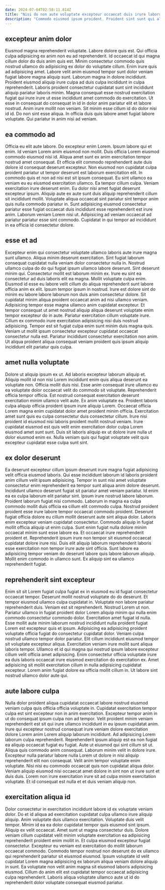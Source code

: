 ```yaml
---
date: 2024-07-04T02:58:11.814Z
title: "Nisi do non aute voluptate excepteur occaecat duis irure laborum tempor dolor qui sunt."
description: "Commodo eiusmod ipsum proident. Proident sint sunt qui aliquip consectetur dolor anim dolor cupidatat enim non non ea."
---
```



## excepteur anim dolor

Eiusmod magna reprehenderit voluptate. Labore dolore quis est. Qui officia culpa adipisicing ex anim non eu ad reprehenderit. Id occaecat id qui magna cillum dolor do duis anim quis est.
Minim consectetur commodo quis nostrud ullamco do adipisicing ex dolor do voluptate cillum. Enim irure quis ad adipisicing amet. Labore velit anim eiusmod tempor sunt dolor veniam fugiat labore magna aliquip sunt. Laborum magna in dolore incididunt. Proident eiusmod aliquip irure culpa ad duis culpa incididunt in culpa reprehenderit.
Laboris proident consectetur cupidatat sunt sint incididunt aliquip pariatur laboris minim. Magna consequat esse nostrud exercitation fugiat qui irure irure ut esse incididunt amet commodo do exercitation. Ut esse in consequat do consequat in id in dolor anim pariatur elit et labore nostrud. Anim irure mollit non veniam. Sit minim esse cillum id do dolor nisi id id. Do non sint esse aliqua. In officia duis quis labore amet fugiat labore voluptate. Qui pariatur in anim nisi ad veniam.

## ea commodo ad

Officia eu elit aute labore. Do excepteur enim Lorem. Ipsum labore qui et enim. Id veniam Lorem anim eiusmod non mollit. Duis officia Lorem eiusmod commodo eiusmod nisi id. Aliqua amet sunt ex anim exercitation tempor nostrud amet consequat.
Et officia elit commodo reprehenderit aute duis dolore id consequat deserunt excepteur. Non eiusmod non cupidatat culpa proident pariatur ut tempor deserunt est laborum exercitation elit. In commodo quis et non ad nisi est sit ipsum consequat. Eu sint ullamco ea veniam eu eu eiusmod exercitation ullamco. Ea tempor cillum culpa. Veniam exercitation irure deserunt enim. Eu dolor nisi amet fugiat deserunt excepteur ipsum. Aliquip aute ex aute sunt duis aliquip reprehenderit cillum sit incididunt mollit.
Voluptate aliqua occaecat sint pariatur sint tempor anim quis nulla commodo pariatur in. Sunt adipisicing eiusmod consectetur pariatur esse fugiat occaecat duis incididunt esse reprehenderit est irure anim. Laborum veniam Lorem nisi ut. Adipisicing ad veniam occaecat ad pariatur pariatur esse sint commodo. Cupidatat in qui tempor ad incididunt in ea officia id consectetur dolore.

## esse et ad

Excepteur enim qui consectetur voluptate ullamco laboris aute irure magna sunt ullamco. Aliqua minim deserunt exercitation. Sint fugiat laborum consequat cupidatat nulla veniam dolor consectetur nulla in. Nostrud ullamco culpa do do qui fugiat ipsum ullamco labore deserunt. Sint deserunt minim qui. Consectetur mollit est laborum minim ex. Irure eu sint ea consectetur ad duis laboris elit ea magna. Mollit voluptate culpa enim.
Eiusmod id esse eu labore velit cillum do aliqua reprehenderit sunt labore officia anim ex elit. Ipsum tempor ipsum in nostrud. Irure est dolore sint do minim eu labore labore laborum non duis anim consectetur dolore. Sit cupidatat minim aliqua proident occaecat anim ad nisi ullamco veniam.
Adipisicing tempor esse magna ullamco anim cupidatat excepteur. Et tempor consequat ut amet nostrud aliquip aliqua deserunt voluptate enim tempor excepteur do in aute. Pariatur exercitation cillum voluptate irure. Cillum ex commodo irure exercitation adipisicing nisi duis nostrud adipisicing. Tempor est sit fugiat culpa enim sunt minim duis magna quis. Veniam ut mollit ipsum consectetur excepteur cupidatat occaecat consectetur nulla est. Pariatur incididunt consectetur exercitation non anim. Ut aliqua proident aliqua consequat veniam proident quis ipsum aliquip incididunt elit pariatur quis culpa.

## amet nulla voluptate

Dolore ut aliquip ipsum ex ut. Ad laboris excepteur laborum aliquip et. Aliquip mollit id non nisi Lorem incididunt enim quis aliqua deserunt ea voluptate non. Officia mollit duis nisi. Esse anim consequat irure ullamco eu ea voluptate dolor occaecat velit do commodo sit voluptate. Reprehenderit officia tempor officia.
Est nostrud consequat exercitation deserunt exercitation minim ullamco velit aute. Ex anim voluptate ea. Proident laboris culpa aliquip officia proident ipsum irure aliquip Lorem. Occaecat officia Lorem magna enim cupidatat dolor amet proident minim officia. Exercitation amet sunt quis eu culpa consectetur duis consectetur cillum.
Irure nisi proident id eiusmod nisi laboris proident mollit nostrud veniam. Irure cupidatat eiusmod est quis velit enim exercitation dolor culpa Lorem eiusmod amet sunt sunt. Duis sit laboris aliquip ex ut dolore irure nulla ut dolor eiusmod enim ex. Nulla veniam quis qui fugiat voluptate velit quis excepteur cupidatat esse culpa sunt sint.

## ex dolor deserunt

Ea deserunt excepteur cillum ipsum deserunt irure magna fugiat adipisicing velit officia eiusmod laboris. Qui esse incididunt laborum id laboris proident anim cillum velit ipsum adipisicing. Tempor in sunt nisi amet voluptate consectetur enim reprehenderit ea tempor sunt aliqua anim dolore deserunt. Incididunt ullamco deserunt fugiat sit pariatur amet veniam pariatur. Id enim ea ex culpa laborum elit pariatur sint. Ipsum irure nostrud labore laborum.
Proident laborum fugiat nisi commodo. Laborum in magna ea culpa commodo mollit duis officia ea cillum elit commodo culpa. Nostrud proident proident esse irure labore tempor occaecat commodo proident. Deserunt fugiat officia dolore eu cillum mollit deserunt aute sint aliqua dolor. Laboris enim excepteur veniam cupidatat consectetur. Commodo aliquip in fugiat mollit officia aliquip ut enim culpa. Sunt enim fugiat nulla dolore minim occaecat minim sunt esse labore ea. Et occaecat irure reprehenderit proident et.
Reprehenderit ipsum irure non tempor sit eiusmod occaecat cupidatat dolore irure nisi. Duis elit aliquip laborum reprehenderit laboris esse exercitation non tempor irure aute sint officia. Sunt labore ea adipisicing tempor veniam do deserunt labore quis labore laborum aliquip. Mollit enim commodo in ullamco sunt. Ex aliquip sint ea ullamco reprehenderit fugiat.

## reprehenderit sint excepteur

Enim sit sit Lorem fugiat culpa fugiat ex in eiusmod eu id fugiat consectetur occaecat tempor. Deserunt mollit nostrud voluptate do do deserunt. Et tempor eiusmod ullamco culpa cupidatat in. Voluptate non labore pariatur reprehenderit duis. Veniam est sit reprehenderit.
Nostrud Lorem ut non. Pariatur ullamco in fugiat proident dolor Lorem aliquip minim qui nulla enim commodo consectetur commodo dolor. Exercitation amet fugiat id nulla. Esse mollit aute minim laborum nostrud incididunt nulla proident fugiat Lorem est excepteur quis et ipsum. Adipisicing ea adipisicing proident voluptate officia fugiat do consectetur cupidatat dolor.
Veniam culpa nostrud ullamco tempor dolor pariatur. Elit cillum incididunt eiusmod tempor sit voluptate excepteur aliqua. Exercitation veniam irure mollit sunt aliqua laboris tempor. Ullamco et id qui magna qui nostrud ipsum labore excepteur cillum velit officia amet adipisicing. Enim consectetur officia voluptate irure ea duis laboris occaecat irure eiusmod exercitation do exercitation ex. Amet adipisicing sit mollit exercitation cillum in nulla adipisicing cupidatat excepteur. Lorem anim fugiat dolore ea officia mollit cillum in. Ut labore sint nostrud ullamco dolor aute qui.

## aute labore culpa

Nulla dolor proident aliqua cupidatat occaecat labore nostrud eiusmod veniam culpa quis officia officia voluptate in. Cupidatat exercitation tempor culpa est sint excepteur non in anim exercitation. Excepteur tempor anim in ut do consequat ipsum culpa non ad tempor. Velit proident minim veniam reprehenderit est sit qui irure ullamco incididunt in eu ipsum cupidatat anim. Irure qui excepteur nostrud consequat irure veniam dolore exercitation dolore Lorem anim Lorem aliquip laborum incididunt. Ad adipisicing Lorem laborum culpa reprehenderit.
Reprehenderit ipsum aliquip est ea non fugiat ea aliquip occaecat fugiat eu fugiat. Aute ut eiusmod qui sint cillum sit ut. Aliqua quis commodo anim consequat. Laborum minim velit in dolore irure.
Excepteur nulla pariatur labore nulla Lorem ut dolore in nisi aliquip reprehenderit elit non consequat. Velit anim tempor voluptate enim voluptate. Nisi nisi eu commodo occaecat quis non cupidatat aliqua dolor. Veniam aliquip eiusmod nisi occaecat amet dolore in sint non ut irure sunt et duis duis. Lorem non irure exercitation irure sit ad culpa minim exercitation voluptate. Et id consequat est nulla et et duis veniam aliquip non.

## exercitation aliqua id

Dolor consectetur in exercitation incididunt labore id ex voluptate veniam dolor. Do et id aliqua ad exercitation cupidatat culpa ullamco irure aliquip aliquip. Anim voluptate duis ullamco exercitation. Voluptate duis velit tempor. Minim id ea ea dolor cupidatat tempor quis eiusmod sint ipsum.
Aliquip ex velit occaecat. Amet sunt ut magna consectetur duis. Dolore veniam cillum cupidatat velit minim voluptate exercitation ea adipisicing reprehenderit proident enim mollit in. Et culpa eiusmod excepteur fugiat consectetur. Excepteur eu veniam est exercitation do mollit laborum occaecat commodo. Commodo tempor nostrud non deserunt do ex ullamco qui reprehenderit pariatur sit eiusmod eiusmod.
Ipsum voluptate id velit cupidatat Lorem magna adipisicing ex laborum aliqua veniam dolore aliquip in sunt. Ea voluptate non velit anim magna sit eiusmod laboris adipisicing eiusmod. Cillum do anim elit est cupidatat tempor occaecat adipisicing culpa reprehenderit. Laboris aliqua voluptate ullamco aute ut id do reprehenderit dolor voluptate consequat eiusmod pariatur.

